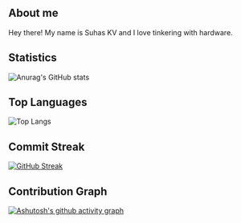 ## About me

 Hey there! My name is Suhas KV and I love tinkering with hardware.
 
## Statistics

![Anurag's GitHub stats](https://github-readme-stats.vercel.app/api?username=suhaskv1&show_icons=true&theme=radical)

## Top Languages

![Top Langs](https://github-readme-stats.vercel.app/api/top-langs/?username=suhaskv1&layout=compact&theme=radical)

## Commit Streak

[![GitHub Streak](https://github-readme-streak-stats.herokuapp.com?user=suhaskv1&theme=radical&hide_border=true&date_format=M%20j%5B%2C%20Y%5D)](https://git.io/streak-stats)

## Contribution Graph

[![Ashutosh's github activity graph](https://activity-graph.herokuapp.com/graph?username=suhaskv1&theme=redical)](https://github.com/ashutosh00710/github-readme-activity-graph)
